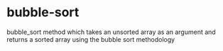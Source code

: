 # bubble-sort

bubble_sort method which takes an unsorted array as an argument and
returns a sorted array using the bubble sort methodology